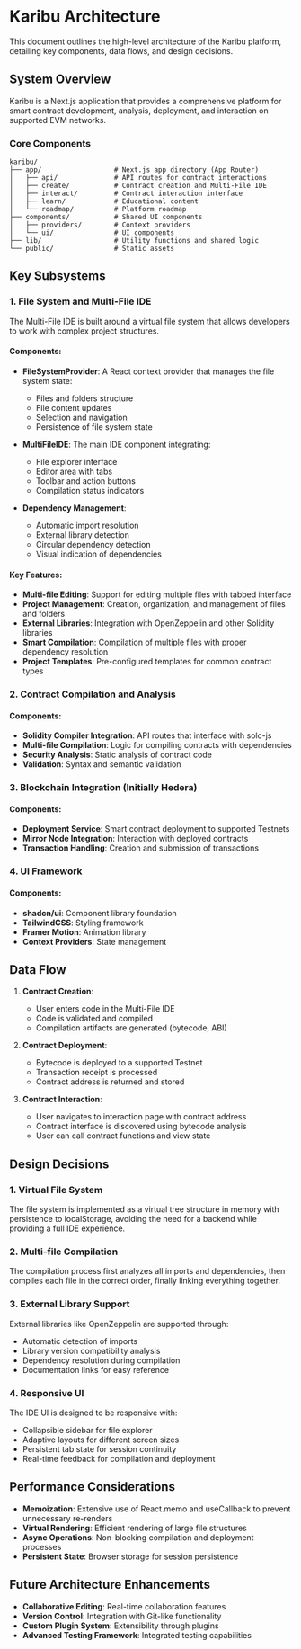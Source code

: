 # Karibu Architecture

This document outlines the high-level architecture of the Karibu platform, detailing key components, data flows, and design decisions.

## System Overview

Karibu is a Next.js application that provides a comprehensive platform for smart contract development, analysis, deployment, and interaction on supported EVM networks.

### Core Components

```
karibu/
├── app/                  # Next.js app directory (App Router)
│   ├── api/              # API routes for contract interactions
│   ├── create/           # Contract creation and Multi-File IDE
│   ├── interact/         # Contract interaction interface
│   ├── learn/            # Educational content
│   └── roadmap/          # Platform roadmap
├── components/           # Shared UI components
│   ├── providers/        # Context providers
│   └── ui/               # UI components
├── lib/                  # Utility functions and shared logic
└── public/               # Static assets
```

## Key Subsystems

### 1. File System and Multi-File IDE

The Multi-File IDE is built around a virtual file system that allows developers to work with complex project structures.

#### Components:

- **FileSystemProvider**: A React context provider that manages the file system state:
  - Files and folders structure
  - File content updates
  - Selection and navigation
  - Persistence of file system state

- **MultiFileIDE**: The main IDE component integrating:
  - File explorer interface
  - Editor area with tabs
  - Toolbar and action buttons
  - Compilation status indicators

- **Dependency Management**:
  - Automatic import resolution
  - External library detection
  - Circular dependency detection 
  - Visual indication of dependencies

#### Key Features:

- **Multi-file Editing**: Support for editing multiple files with tabbed interface
- **Project Management**: Creation, organization, and management of files and folders
- **External Libraries**: Integration with OpenZeppelin and other Solidity libraries
- **Smart Compilation**: Compilation of multiple files with proper dependency resolution
- **Project Templates**: Pre-configured templates for common contract types

### 2. Contract Compilation and Analysis

#### Components:

- **Solidity Compiler Integration**: API routes that interface with solc-js
- **Multi-file Compilation**: Logic for compiling contracts with dependencies
- **Security Analysis**: Static analysis of contract code
- **Validation**: Syntax and semantic validation

### 3. Blockchain Integration (Initially Hedera)

#### Components:

- **Deployment Service**: Smart contract deployment to supported Testnets
- **Mirror Node Integration**: Interaction with deployed contracts
- **Transaction Handling**: Creation and submission of transactions

### 4. UI Framework

#### Components:

- **shadcn/ui**: Component library foundation
- **TailwindCSS**: Styling framework
- **Framer Motion**: Animation library
- **Context Providers**: State management

## Data Flow

1. **Contract Creation**:
   - User enters code in the Multi-File IDE
   - Code is validated and compiled
   - Compilation artifacts are generated (bytecode, ABI)

2. **Contract Deployment**:
   - Bytecode is deployed to a supported Testnet
   - Transaction receipt is processed
   - Contract address is returned and stored

3. **Contract Interaction**:
   - User navigates to interaction page with contract address
   - Contract interface is discovered using bytecode analysis
   - User can call contract functions and view state

## Design Decisions

### 1. Virtual File System

The file system is implemented as a virtual tree structure in memory with persistence to localStorage, avoiding the need for a backend while providing a full IDE experience.

### 2. Multi-file Compilation

The compilation process first analyzes all imports and dependencies, then compiles each file in the correct order, finally linking everything together.

### 3. External Library Support

External libraries like OpenZeppelin are supported through:
- Automatic detection of imports
- Library version compatibility analysis
- Dependency resolution during compilation
- Documentation links for easy reference

### 4. Responsive UI

The IDE UI is designed to be responsive with:
- Collapsible sidebar for file explorer
- Adaptive layouts for different screen sizes
- Persistent tab state for session continuity
- Real-time feedback for compilation and deployment

## Performance Considerations

- **Memoization**: Extensive use of React.memo and useCallback to prevent unnecessary re-renders
- **Virtual Rendering**: Efficient rendering of large file structures
- **Async Operations**: Non-blocking compilation and deployment processes
- **Persistent State**: Browser storage for session persistence

## Future Architecture Enhancements

- **Collaborative Editing**: Real-time collaboration features
- **Version Control**: Integration with Git-like functionality
- **Custom Plugin System**: Extensibility through plugins
- **Advanced Testing Framework**: Integrated testing capabilities 